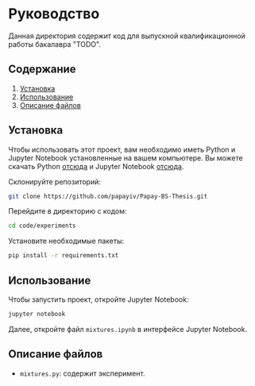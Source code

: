 # Руководство

Данная директория содержит код для выпускной квалификационной работы бакалавра "TODO".

## Содержание
1. [Установка](#installation)
2. [Использование](#usage)
3. [Описание файлов](#files-description)

## Установка <a name="installation"></a>
Чтобы использовать этот проект, вам необходимо иметь Python и Jupyter Notebook установленные на вашем компьютере. Вы можете скачать Python [отсюда](https://www.python.org/downloads/) и Jupyter Notebook [отсюда](https://jupyter.org/install).

Склонируйте репозиторий:
```bash
git clone https://github.com/papayiv/Papay-BS-Thesis.git
```

Перейдите в директорию с кодом:
```bash
cd code/experiments
```

Установите необходимые пакеты:
```bash
pip install -r requirements.txt
```

## Использование <a name="usage"></a>
Чтобы запустить проект, откройте Jupyter Notebook:
```bash
jupyter notebook
```
Далее, откройте файл `mixtures.ipynb` в интерфейсе Jupyter Notebook.

## Описание файлов <a name="files-description"></a>

- `mixtures.py`: содержит эксперимент.
